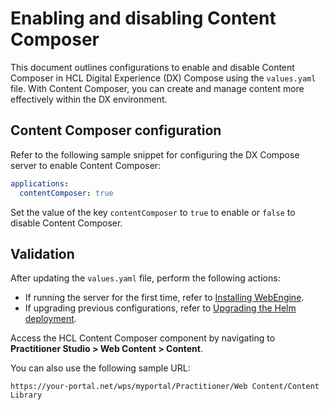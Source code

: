 # Enabling and disabling Content Composer

This document outlines configurations to enable and disable Content Composer in HCL Digital Experience (DX) Compose using the `values.yaml` file. With Content Composer, you can create and manage content more effectively within the DX environment. 

## Content Composer configuration

Refer to the following sample snippet for configuring the DX Compose server to enable Content Composer:

```yaml
applications:
  contentComposer: true
```

Set the value of the key `contentComposer` to `true` to enable or `false` to disable Content Composer.

## Validation

After updating the `values.yaml` file, perform the following actions:

- If running the server for the first time, refer to [Installing WebEngine](../../install/kubernetes_deployment/install.md). 
- If upgrading previous configurations, refer to [Upgrading the Helm deployment](../working_with_compose/helm_upgrade_values.md).

Access the HCL Content Composer component by navigating to **Practitioner Studio > Web Content > Content**.

You can also use the following sample URL: 

```
https://your-portal.net/wps/myportal/Practitioner/Web Content/Content Library
```